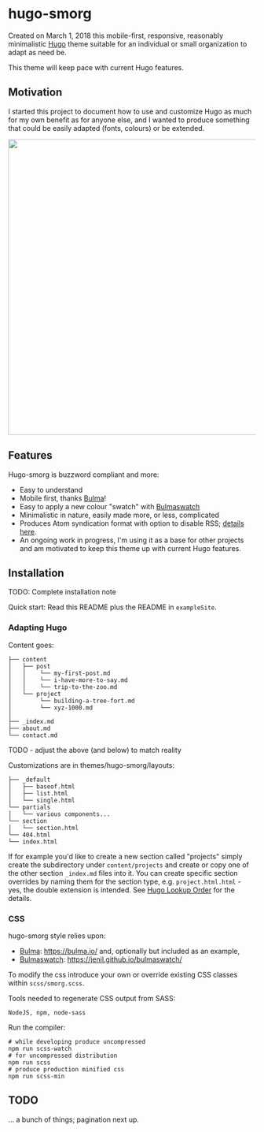 # hugo-smorg

Created on March 1, 2018 this mobile-first, responsive, reasonably minimalistic [Hugo](https://gohugo.io/) theme suitable for an individual or small organization to adapt as need be.

This theme will keep pace with current Hugo features.

## Motivation

I started this project to document how to use and customize Hugo as much for my own
benefit as for anyone else, and I wanted to produce something that could be
easily adapted (fonts, colours) or be extended.

<img src="https://raw.githubusercontent.com/solutionroute/hugo-smorg/master/images/tn.png" width="900" height="600">

## Features

Hugo-smorg is buzzword compliant and more:

* Easy to understand
* Mobile first, thanks [Bulma][]!
* Easy to apply a new colour "swatch" with [Bulmaswatch][]
* Minimalistic in nature, easily made more, or less, complicated
* Produces Atom syndication format with option to disable RSS; [details
here](https://github.com/comfusion/after-dark/issues/32#issuecomment-312515542).
* An ongoing work in progress, I'm using it as a base for other projects and am
  motivated to keep this theme up with current Hugo features.

## Installation

TODO: Complete installation note

Quick start: Read this README plus the README in `exampleSite`.

### Adapting Hugo

Content goes:

	├── content
	│   ├── post
	│   │    └── my-first-post.md
	│   │    └── i-have-more-to-say.md
	│   │    └── trip-to-the-zoo.md
	│   └── project
	│        └── building-a-tree-fort.md
	│        └── xyz-1000.md
	│
 	├── _index.md
	├── about.md
	└── contact.md

TODO - adjust the above (and below) to match reality


Customizations are in themes/hugo-smorg/layouts:

	├── _default
	│   ├── baseof.html
	│   ├── list.html
	│   └── single.html
	└── partials
	│   └── various components...
	└── section
	│   └── section.html
	└── 404.html
	└── index.html

If for example you'd like to create a new section called "projects" simply
create the subdirectory under `content/projects` and create or copy one of the
other section `_index.md` files into it. You can create specific section
overrides by naming them for the section type, e.g. `project.html.html` - yes,
the double extension is intended. See [Hugo Lookup
Order](https://gohugo.io/templates/lookup-order/) for the details.

### CSS 

hugo-smorg style relies upon:
* [Bulma][]: https://bulma.io/ and, optionally but included as an example,
* [Bulmaswatch][]: https://jenil.github.io/bulmaswatch/

To modify the css introduce your own or override existing CSS classes within
`scss/smorg.scss`.

Tools needed to regenerate CSS output from SASS:

	NodeJS, npm, node-sass

Run the compiler:

	# while developing produce uncompressed 
	npm run scss-watch
	# for uncompressed distribution
	npm run scss
	# produce production minified css
	npm run scss-min


## TODO

... a bunch of things; pagination next up.


[Bulma]: https://bulma.io/ 
[Bulmaswatch]: https://jenil.github.io/bulmaswatch/
